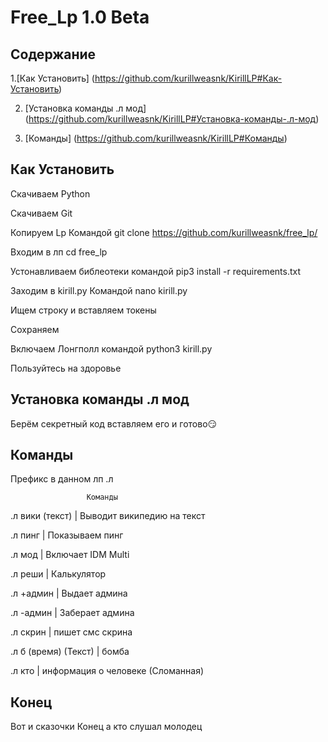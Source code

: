 # Free_Lp 1.0 Beta
## Содержание
1.[Как Установить]
(https://github.com/kurillweasnk/KirillLP#Как-Установить)

2. [Установка команды .л мод]
(https://github.com/kurillweasnk/KirillLP#Установка-команды-.л-мод)

3. [Команды]
(https://github.com/kurillweasnk/KirillLP#Команды)

## Как Установить
Скачиваем Python

Скачиваем Git

Копируем Lp Командой git clone https://github.com/kurillweasnk/free_lp/

Входим в лп cd free_lp

Устонавливаем библеотеки командой pip3 install -r requirements.txt

Заходим в kirill.py Командой nano kirill.py

Ищем строку и вставляем токены 

Сохраняем

Включаем Лонгполл командой python3 kirill.py

Пользуйтесь на здоровье
## Установка команды .л мод
Берём секретный код вставляем его и готово😏
## Команды
Префикс в данном лп .л

                     Команды

.л вики (текст) | Выводит википедию на текст

.л пинг | Показываем пинг

.л мод | Включает IDM Multi

.л реши | Калькулятор

.л +админ | Выдает админа

.л -админ | Заберает админа

.л скрин | пишет смс скрина

.л б (время)
(Текст)
  | бомба

.л кто | информация о человеке (Сломанная)

## Конец
Вот и сказочки Конец а кто слушал молодец
